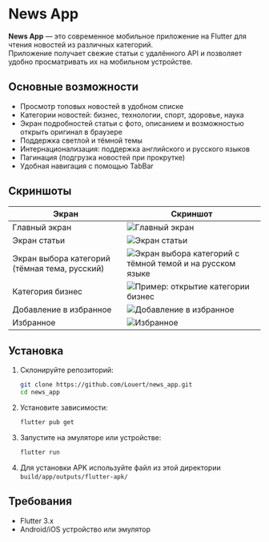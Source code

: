 # News App

**News App** — это современное мобильное приложение на Flutter для чтения новостей из различных категорий.  
Приложение получает свежие статьи с удалённого API и позволяет удобно просматривать их на мобильном устройстве.

## Основные возможности

- Просмотр топовых новостей в удобном списке
- Категории новостей: бизнес, технологии, спорт, здоровье, наука
- Экран подробностей статьи с фото, описанием и возможностью открыть оригинал в браузере
- Поддержка светлой и тёмной темы
- Интернационализация: поддержка английского и русского языков
- Пагинация (подгрузка новостей при прокрутке)
- Удобная навигация с помощью TabBar

## Скриншоты

| Экран | Скриншот |
|-------|----------|
| Главный экран | ![Главный экран](screenshots/Screenshot_1747834090.png) |
| Экран статьи | ![Экран статьи](screenshots/Screenshot_1747834098.png) |
| Экран выбора категорий (тёмная тема, русский) | ![Экран выбора категорий с тёмной темой и на русском языке](screenshots/Screenshot_1747834109.png) |
| Категория бизнес | ![Пример: открытие категории бизнес](screenshots/Screenshot_1747834119.png) |
| Добавление в избранное | ![Добавление в избранное](screenshots/Screenshot_1748855150.png) |
| Избранное | ![Избранное](screenshots/Screenshot_1748855158.png) |

## Установка

1. Склонируйте репозиторий:
   ```sh
   git clone https://github.com/Louert/news_app.git
   cd news_app
   ```
2. Установите зависимости:
   ```sh
   flutter pub get
   ```
3. Запустите на эмуляторе или устройстве:
   ```sh
   flutter run
   ```
4. Для установки APK используйте файл из этой директории `build/app/outputs/flutter-apk/`

## Требования

- Flutter 3.x
- Android/iOS устройство или эмулятор
